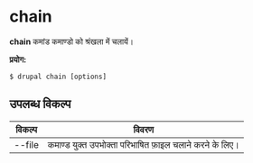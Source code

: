 # chain
**chain** कमांड कमाण्डो को श्रंखला में चलायें।

**प्रयोग:**
```
$ drupal chain [options] 
```

## उपलब्ध विकल्प
विकल्प | विवरण
-------|-------------
--file | कमाण्ड युक्त उपभोक्ता परिभाषित फ़ाइल चलाने करने के लिए।
